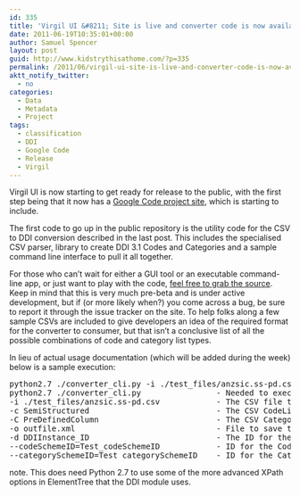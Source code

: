 ```yaml
---
id: 335
title: 'Virgil UI &#8211; Site is live and converter code is now available'
date: 2011-06-19T10:35:01+00:00
author: Samuel Spencer
layout: post
guid: http://www.kidstrythisathome.com/?p=335
permalink: /2011/06/virgil-ui-site-is-live-and-converter-code-is-now-available/
aktt_notify_twitter:
  - no
categories:
  - Data
  - Metadata
  - Project
tags:
  - classification
  - DDI
  - Google Code
  - Release
  - Virgil
---
```

Virgil UI is now starting to get ready for release to the public, with the first step being that it now has a [Google Code project site](http://code.google.com/p/virgil-ui/ "Virgil UI"), which is starting to include.

The first code to go up in the public repository is the utility code for the CSV to DDI conversion described in the last post. This includes the specialised CSV parser, library to create DDI 3.1 Codes and Categories and a sample command line interface to pull it all together.

For those who can&#8217;t wait for either a GUI tool or an executable command-line app, or just want to play with the code, [feel free to grab the source](http://code.google.com/p/virgil-ui/source/checkout "Virgil UI - Source code"). Keep in mind that this is very much pre-beta and is under active development, but if (or more likely when?) you come across a bug, be sure to report it through the issue tracker on the site. To help folks along a few sample CSVs are included to give developers an idea of the required format for the converter to consumer, but that isn&#8217;t a conclusive list of all the possible combinations of code and category list types.

In lieu of actual usage documentation (which will be added during the week) below is a sample execution:

<pre>python2.7 ./converter_cli.py -i ./test_files/anzsic.ss-pd.csv -c SemiStructured -C PreDefinedColumn -o outfile.xml -d DDIInstance_ID --codeSchemeID=Test_codeSchemeID --categorySchemeID=Test_categorySchemeID
python2.7 ./converter_cli.py                - Needed to execute the script
-i ./test_files/anzsic.ss-pd.csv            - The CSV file to transform
-c SemiStructured                           - The CSV CodeList type (see previous blogpost for more info)
-C PreDefinedColumn                         - The CSV Category type (see previous blogpost for more info)
-o outfile.xml                              - File to save the DDI to, if blank output to console
-d DDIInstance_ID                           - The ID for the new parent DDIInstance of the resultant file
--codeSchemeID=Test_codeSchemeID            - ID for the CodeScheme that will hold the codes - is also part of the prefix for all DDI code IDs
--categorySchemeID=Test_categorySchemeID    - ID for the CategoryScheme that will hold the codes - is also part of the prefix for all DDI category IDs
</pre>

note. This does need Python 2.7 to use some of the more advanced XPath options in ElementTree that the DDI module uses.